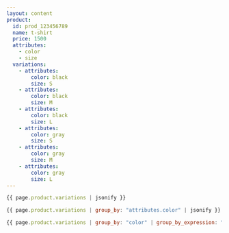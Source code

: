 ```yaml
---
layout: content
product:
  id: prod_123456789
  name: t-shirt
  price: 1500
  attributes:
    - color
    - size
  variations:
    - attributes:
        color: black
        size: S
    - attributes:
        color: black
        size: M
    - attributes:
        color: black
        size: L
    - attributes:
        color: gray
        size: S
    - attributes:
        color: gray
        size: M
    - attributes:
        color: gray
        size: L    
---
```

```javascript
{{ page.product.variations | jsonify }}
```
```javascript
{{ page.product.variations | group_by: "attributes.color" | jsonify }}
```
```javascript
{{ page.product.variations | group_by: "color" | group_by_expression: "item","item.size" | jsonify }}
```
